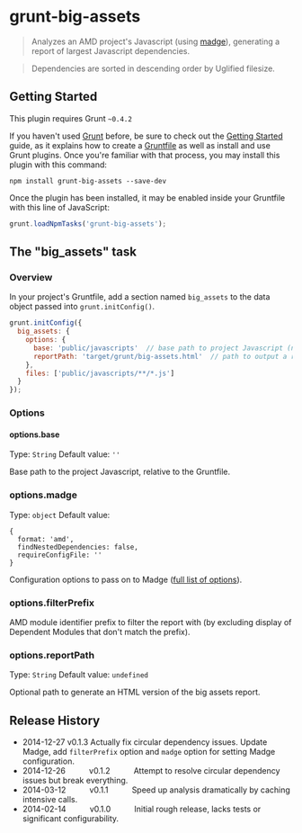# grunt-big-assets

> Analyzes an AMD project's Javascript (using [madge](https://github.com/pahen/madge)), generating a report of largest Javascript dependencies.

> Dependencies are sorted in descending order by Uglified filesize.

## Getting Started
This plugin requires Grunt `~0.4.2`

If you haven't used [Grunt](http://gruntjs.com/) before, be sure to check out the [Getting Started](http://gruntjs.com/getting-started) guide, as it explains how to create a [Gruntfile](http://gruntjs.com/sample-gruntfile) as well as install and use Grunt plugins. Once you're familiar with that process, you may install this plugin with this command:

```shell
npm install grunt-big-assets --save-dev
```

Once the plugin has been installed, it may be enabled inside your Gruntfile with this line of JavaScript:

```js
grunt.loadNpmTasks('grunt-big-assets');
```

## The "big_assets" task

### Overview
In your project's Gruntfile, add a section named `big_assets` to the data object passed into `grunt.initConfig()`.

```js
grunt.initConfig({
  big_assets: {
    options: {
      base: 'public/javascripts'  // base path to project Javascript (no trailing slash),
      reportPath: 'target/grunt/big-assets.html'  // path to output a report in HTML format (optional)
    },
    files: ['public/javascripts/**/*.js']
  }
});
```

### Options

#### options.base
Type: `String`
Default value: `''`

Base path to the project Javascript, relative to the Gruntfile.

### options.madge
Type: `object`
Default value:
```
{
  format: 'amd',
  findNestedDependencies: false,
  requireConfigFile: ''
}
```

Configuration options to pass on to Madge (<a href="https://github.com/pahen/madge/tree/0.3.5#madgesrc-opts">full list of options</a>).

### options.filterPrefix

AMD module identifier prefix to filter the report with (by excluding display of Dependent Modules
that don't match the prefix).

### options.reportPath
Type: `String`
Default value: `undefined`

Optional path to generate an HTML version of the big assets report.


## Release History

 * 2014-12-27   v0.1.3   Actually fix circular dependency issues. Update Madge, add `filterPrefix` option
                            and `madge` option for setting Madge configuration.
 * 2014-12-26   v0.1.2   Attempt to resolve circular dependency issues but break everything.
 * 2014-03-12   v0.1.1   Speed up analysis dramatically by caching intensive calls.
 * 2014-02-14   v0.1.0   Initial rough release, lacks tests or significant configurability.
